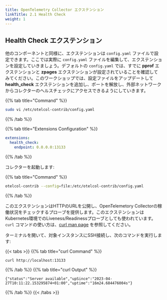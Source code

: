 ```yaml
---
title: OpenTelemetry Collector エクステンション
linkTitle: 2.1 Health Check
weight: 1
---
```


## Health Check エクステンション

他のコンポーネントと同様に、エクステンションは `config.yaml` ファイルで設定できます。ここでは実際に `config.yaml` ファイルを編集して、エクステンションを設定していきましょう。デフォルトの `config.yaml` では、すでに **pprof** エクステンションと **zpages** エクステンションが設定されていることを確認してみてください。このワークショップでは、設定ファイルをアップデートして **health_check** エクステンションを追加し、ポートを解放し、外部ネットワークからコレクターのヘルスチェックにアクセスできるようにしていきます。

{{% tab title="Command" %}}

``` bash
sudo vi /etc/otelcol-contrib/config.yaml
```

{{% /tab %}}

{{% tab title="Extensions Configuration" %}}

```yaml {hl_lines="3"}
extensions:
  health_check:
    endpoint: 0.0.0.0:13133
```

{{% /tab %}}

コレクターを起動します:

{{% tab title="Command" %}}

``` bash
otelcol-contrib --config=file:/etc/otelcol-contrib/config.yaml
```

{{% /tab %}}

このエクステンションはHTTPのURLを公開し、OpenTelemetory Collectorの稼働状況をチェックするプローブを提供します。このエクステンションはKubernetes環境でのLiveness/Readinessプローブとしても使われています。 `curl` コマンドの使い方は、[curl man page](https://curl.se/docs/manpage.html) を参照してください。

ターミナルを開いて、対象インスタンスにSSH接続し、次のコマンドを実行します:

{{< tabs >}}
{{% tab title="curl Command" %}}

```bash
curl http://localhost:13133
```

{{% /tab %}}
{{% tab title="curl Output" %}}

``` text
{"status":"Server available","upSince":"2023-04-27T10:11:22.153295874+01:00","uptime":"16m24.684476004s"}
```

{{% /tab %}}
{{< /tabs >}}
